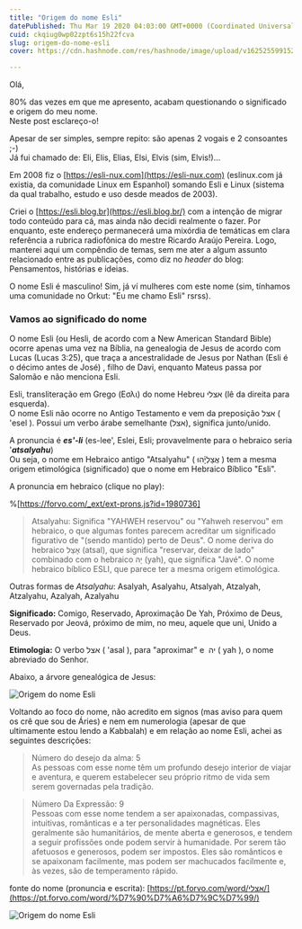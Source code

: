 ```yaml
---
title: "Origem do nome Esli"
datePublished: Thu Mar 19 2020 04:03:00 GMT+0000 (Coordinated Universal Time)
cuid: ckqiug0wp02zpt6s15h22fcva
slug: origem-do-nome-esli
cover: https://cdn.hashnode.com/res/hashnode/image/upload/v1625255991522/HD48Wry2g.jpeg

---
```


Olá,  

80% das vezes em que me apresento, acabam questionando o significado e origem do meu nome.  
Neste post esclareço-o!  

Apesar de ser simples, sempre repito: são apenas 2 vogais e 2 consoantes ;-)  
Já fui chamado de: Eli, Elis, Elias, Elsi, Elvis (sim, Elvis!)...

Em 2008 fiz o [https://esli-nux.com](https://esli-nux.com) (eslinux.com já existia, da comunidade Linux em Espanhol) somando Esli e Linux (sistema da qual trabalho, estudo e uso desde meados de 2003).  

Criei o [https://esli.blog.br](https://esli.blog.br/) com a intenção de migrar todo conteúdo para cá, mas ainda não decidi realmente o fazer. Por enquanto, este endereço permanecerá uma mixórdia de temáticas em clara referência a rubrica radiofônica do mestre Ricardo Araújo Pereira. Logo, manterei aqui um compêndio de temas, sem me ater a algum assunto relacionado entre as publicações, como diz no _header_ do blog: Pensamentos, histórias e ideias.

O nome Esli é masculino! Sim, já ví mulheres com este nome (sim, tínhamos uma comunidade no Orkut: "Eu me chamo Esli" rsrss).

### Vamos ao significado do nome

  
  
O nome Esli (ou Hesli, de acordo com a New American Standard Bible) ocorre apenas uma vez na Bíblia, na genealogia de Jesus de acordo com Lucas (Lucas 3:25), que traça a ancestralidade de Jesus por Nathan (Esli é o décimo antes de José) , filho de Davi, enquanto Mateus passa por Salomão e não menciona Esli.  

Esli, transliteração em Grego (Εσλι) do nome Hebreu אצלי (lê da direita para esquerda).  
O nome Esli não ocorre no Antigo Testamento e vem da preposição אצל ( 'esel ). Possui um verbo árabe semelhante (אצל), significa junto/unido.

A pronuncia é _**es'-li**_ (es-lee', Eslei, Esli; provavelmente para o hebraico seria '**_atsalyahu_**)  
Ou seja, o nome em Hebraico antigo "Atsalyahu" ( אֲצַלְיָ֫הוּ ) tem a mesma origem etimológica (significado) que o nome em Hebraico Bíblico "Esli".

  
A pronuncia em hebraico (clique no play):

<script type="text/javascript" src="https://forvo.com/_ext/ext-prons.js?id=1980736"></script>

%[https://forvo.com/_ext/ext-prons.js?id=1980736]

> Atsalyahu: Significa "YAHWEH reservou" ou "Yahweh reservou" em hebraico, o que algumas fontes parecem acreditar um significado figurativo de "(sendo mantido) perto de Deus". O nome deriva do hebraico אָצַל (atsal), que significa "reservar, deixar de lado" combinado com o hebraico יָהּ (yah), que significa "Javé". O nome hebraico bíblico ESLI, que parece ter a mesma origem etimológica.  

Outras formas de _Atsalyahu_: Asalyah, Asalyahu, Atsalyah, Atzalyah, Atzalyahu, Azalyah, Azalyahu  
  
**Significado:** Comigo, Reservado, Aproximação De Yah, Próximo de Deus, Reservado por Jeová, próximo de mim, no meu, aquele que uni, Unido a Deus.

**Etimologia:** O verbo אצל ( 'asal ), para "aproximar" e  יה ( yah ), o nome abreviado do Senhor.

Abaixo, a árvore genealógica de Jesus:

![Origem do nome Esli](https://cdn.hashnode.com/res/hashnode/image/upload/v1625019148043/XeOZ45gEo.jpeg)

Voltando ao foco do nome, não acredito em signos (mas aviso para quem os crê que sou de Áries) e nem em numerologia (apesar de que ultimamente estou lendo a Kabbalah) e em relação ao nome Esli, achei as seguintes descrições:

> Número do desejo da alma: 5  
> As pessoas com esse nome têm um profundo desejo interior de viajar e aventura, e querem estabelecer seu próprio ritmo de vida sem serem governadas pela tradição.

> Número Da Expressão: 9  
> Pessoas com esse nome tendem a ser apaixonadas, compassivas, intuitivas, românticas e a ter personalidades magnéticas. Eles geralmente são humanitários, de mente aberta e generosos, e tendem a seguir profissões onde podem servir à humanidade. Por serem tão afetuosos e generosos, podem ser impostos. Eles são românticos e se apaixonam facilmente, mas podem ser machucados facilmente e, às vezes, são de temperamento rápido.

fonte do nome (pronuncia e escrita): [https://pt.forvo.com/word/אצלי/](https://pt.forvo.com/word/%D7%90%D7%A6%D7%9C%D7%99/)


![Origem do nome Esli](https://cdn.hashnode.com/res/hashnode/image/upload/v1625019145773/v0uPvUJnF.jpeg)